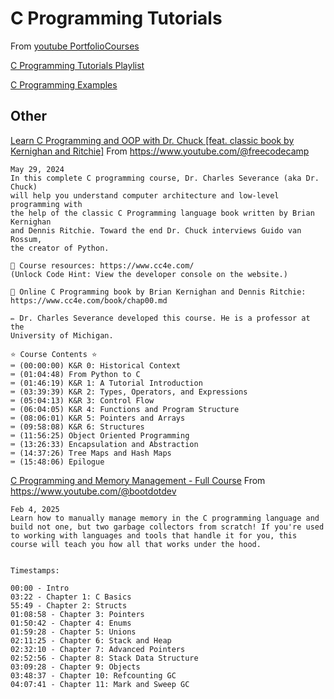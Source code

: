 C Programming Tutorials
=======================

From [youtube PortfolioCourses](
https://www.youtube.com/@PortfolioCourses/playlists)

[C Programming Tutorials Playlist](
https://www.youtube.com/playlist?list=PLA1FTfKBAEX4hblYoH6mnq0zsie2w6Wif
)

[C Programming Examples](
https://www.youtube.com/playlist?list=PLA1FTfKBAEX6dPcQitk_7uL3OwDdjMn90
)

Other
-----

[Learn C Programming and OOP with Dr. Chuck [feat. classic book by Kernighan and Ritchie]](
https://www.youtube.com/watch?v=PaPN51Mm5qQ
)
From <https://www.youtube.com/@freecodecamp>

```text
May 29, 2024
In this complete C programming course, Dr. Charles Severance (aka Dr. Chuck) 
will help you understand computer architecture and low-level programming with 
the help of the classic C Programming language book written by Brian Kernighan 
and Dennis Ritchie. Toward the end Dr. Chuck interviews Guido van Rossum, 
the creator of Python.

🔗 Course resources: https://www.cc4e.com/
(Unlock Code Hint: View the developer console on the website.)

📖 Online C Programming book by Brian Kernighan and Dennis Ritchie: 
https://www.cc4e.com/book/chap00.md

✏️ Dr. Charles Severance developed this course. He is a professor at the 
University of Michigan.

⭐️ Course Contents ⭐️
⌨️ (00:00:00) K&R 0: Historical Context
⌨️ (01:04:48) From Python to C
⌨️ (01:46:19) K&R 1: A Tutorial Introduction
⌨️ (03:39:39) K&R 2: Types, Operators, and Expressions
⌨️ (05:04:13) K&R 3: Control Flow
⌨️ (06:04:05) K&R 4: Functions and Program Structure
⌨️ (08:06:01) K&R 5: Pointers and Arrays
⌨️ (09:58:08) K&R 6: Structures
⌨️ (11:56:25) Object Oriented Programming
⌨️ (13:26:33) Encapsulation and Abstraction
⌨️ (14:37:26) Tree Maps and Hash Maps
⌨️ (15:48:06) Epilogue
```

[C Programming and Memory Management - Full Course](
https://www.youtube.com/watch?v=rJrd2QMVbGM
) From <https://www.youtube.com/@bootdotdev>

```text
Feb 4, 2025
Learn how to manually manage memory in the C programming language and build not one, but two garbage collectors from scratch! If you're used to working with languages and tools that handle it for you, this course will teach you how all that works under the hood.


Timestamps:

00:00 - Intro
03:22 - Chapter 1: C Basics
55:49 - Chapter 2: Structs
01:08:58 - Chapter 3: Pointers
01:50:42 - Chapter 4: Enums
01:59:28 - Chapter 5: Unions
02:11:25 - Chapter 6: Stack and Heap
02:32:10 - Chapter 7: Advanced Pointers
02:52:56 - Chapter 8: Stack Data Structure
03:09:28 - Chapter 9: Objects
03:48:37 - Chapter 10: Refcounting GC
04:07:41 - Chapter 11: Mark and Sweep GC
```
